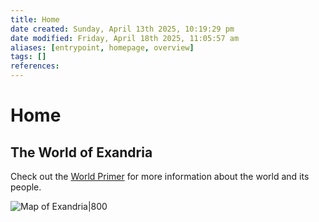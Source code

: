 ```yaml
---
title: Home
date created: Sunday, April 13th 2025, 10:19:29 pm
date modified: Friday, April 18th 2025, 11:05:57 am
aliases: [entrypoint, homepage, overview]
tags: []
references: 
---
```


# Home

## The World of Exandria

Check out the [World Primer](world/index.md) for more information about the world and its people.

![Map of Exandria|800](assets/maps/map-exandria-low-res.png)
